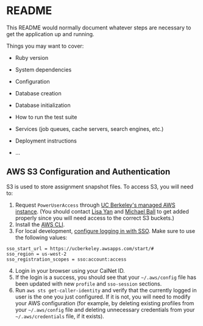# README

This README would normally document whatever steps are necessary to get the
application up and running.

Things you may want to cover:

* Ruby version

* System dependencies

* Configuration

* Database creation

* Database initialization

* How to run the test suite

* Services (job queues, cache servers, search engines, etc.)

* Deployment instructions

* ...

## AWS S3 Configuration and Authentication

S3 is used to store assignment snapshot files. To access S3, you will need to:

1. Request `PowerUserAccess` through [UC Berkeley's managed AWS instance](https://technology.berkeley.edu/bcloud-aws-central-faq). (You should contact [Lisa Yan](mailto:yanlisa@berkeley.edu) and [Michael Ball](ball@berkeley.edu) to get added properly since you will need access to the correct S3 buckets.)
2. Install the [AWS CLI](https://docs.aws.amazon.com/cli/latest/userguide/getting-started-install.html).
3. For local development, [configure logging in with SSO](https://docs.aws.amazon.com/sdkref/latest/guide/access-sso.html). Make sure to use the following values:
```
sso_start_url = https://ucberkeley.awsapps.com/start/#
sso_region = us-west-2
sso_registration_scopes = sso:account:access
```
4. Login in your browser using your CalNet ID.
5. If the login is a success, you should see that your `~/.aws/config` file has been updated with new `profile` and `sso-session` sections.
6. Run `aws sts get-caller-identity` and verify that the currently logged in user is the one you just configured. If it is not, you will need to modify your AWS configuration (for example, by deleting existing profiles from your `~/.aws/config` file and deleting unnecessary credentials from your `~/.aws/credentials` file, if it exists).
